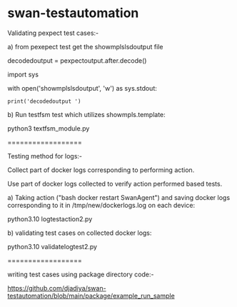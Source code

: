 # swan-testautomation

Validating pexpect test cases:-

a) from pexepect test get the showmplslsdoutput file

decodedoutput = pexpectoutput.after.decode()

import sys

with open('showmplslsdoutput', 'w') as sys.stdout:

    print('decodedoutput ')

b) Run testfsm test which utilizes showmpls.template:

python3 textfsm_module.py


==================


Testing method for logs:- 

Collect part of docker logs corresponding to performing action.

Use part of docker logs collected to verify action performed based tests.



a) Taking action ("bash docker restart SwanAgent")
and saving docker logs corresponding to it in /tmp/new/dockerlogs.log on each device:

python3.10 logtestaction2.py

b) validating test cases on collected docker logs:

python3.10 validatelogtest2.py

==================

writing test cases using package directory code:-

https://github.com/djadiya/swan-testautomation/blob/main/package/example_run_sample

